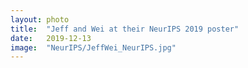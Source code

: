 ```yaml
---
layout: photo
title:  "Jeff and Wei at their NeurIPS 2019 poster"
date:   2019-12-13
image:	"NeurIPS/JeffWei_NeurIPS.jpg"
---
```


